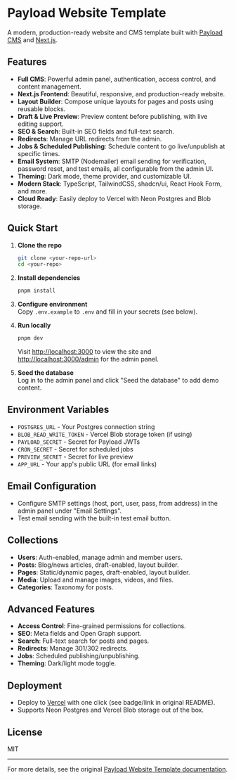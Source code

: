 # Payload Website Template

A modern, production-ready website and CMS template built with [Payload CMS](https://payloadcms.com/) and [Next.js](https://nextjs.org/).

## Features

- **Full CMS**: Powerful admin panel, authentication, access control, and content management.
- **Next.js Frontend**: Beautiful, responsive, and production-ready website.
- **Layout Builder**: Compose unique layouts for pages and posts using reusable blocks.
- **Draft & Live Preview**: Preview content before publishing, with live editing support.
- **SEO & Search**: Built-in SEO fields and full-text search.
- **Redirects**: Manage URL redirects from the admin.
- **Jobs & Scheduled Publishing**: Schedule content to go live/unpublish at specific times.
- **Email System**: SMTP (Nodemailer) email sending for verification, password reset, and test emails, all configurable from the admin UI.
- **Theming**: Dark mode, theme provider, and customizable UI.
- **Modern Stack**: TypeScript, TailwindCSS, shadcn/ui, React Hook Form, and more.
- **Cloud Ready**: Easily deploy to Vercel with Neon Postgres and Blob storage.

## Quick Start

1. **Clone the repo**

   ```sh
   git clone <your-repo-url>
   cd <your-repo>
   ```

2. **Install dependencies**

   ```sh
   pnpm install
   ```

3. **Configure environment**  
   Copy `.env.example` to `.env` and fill in your secrets (see below).

4. **Run locally**

   ```sh
   pnpm dev
   ```

   Visit [http://localhost:3000](http://localhost:3000) to view the site and [http://localhost:3000/admin](http://localhost:3000/admin) for the admin panel.

5. **Seed the database**  
   Log in to the admin panel and click "Seed the database" to add demo content.

## Environment Variables

- `POSTGRES_URL` - Your Postgres connection string
- `BLOB_READ_WRITE_TOKEN` - Vercel Blob storage token (if using)
- `PAYLOAD_SECRET` - Secret for Payload JWTs
- `CRON_SECRET` - Secret for scheduled jobs
- `PREVIEW_SECRET` - Secret for live preview
- `APP_URL` - Your app's public URL (for email links)

## Email Configuration

- Configure SMTP settings (host, port, user, pass, from address) in the admin panel under "Email Settings".
- Test email sending with the built-in test email button.

## Collections

- **Users**: Auth-enabled, manage admin and member users.
- **Posts**: Blog/news articles, draft-enabled, layout builder.
- **Pages**: Static/dynamic pages, draft-enabled, layout builder.
- **Media**: Upload and manage images, videos, and files.
- **Categories**: Taxonomy for posts.

## Advanced Features

- **Access Control**: Fine-grained permissions for collections.
- **SEO**: Meta fields and Open Graph support.
- **Search**: Full-text search for posts and pages.
- **Redirects**: Manage 301/302 redirects.
- **Jobs**: Scheduled publishing/unpublishing.
- **Theming**: Dark/light mode toggle.

## Deployment

- Deploy to [Vercel](https://vercel.com/) with one click (see badge/link in original README).
- Supports Neon Postgres and Vercel Blob storage out of the box.

## License

MIT

---

For more details, see the original [Payload Website Template documentation](https://github.com/payloadcms/payload/tree/main/templates/website).
